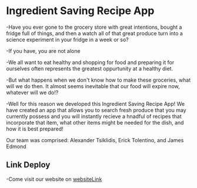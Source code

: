 # Ingredient Saving Recipe App

-Have you ever gone to the grocery store with great intentions, bought a fridge full of things, and then a watch all of that great produce turn into a science experiment in your fridge in a week or so?

-If you have, you are not alone

-We all want to eat healthy and shopping for food and preparing it for ourselves often represents the greatest oppurtunity at a healthy diet. 

-But what happens when we don't know how to make these groceries, what will we do then. It almost seems inevitable that our food will expire now, whatever will we do!?

-Well for this reason we developed this Ingredient Saving Recipe App! We have created an app that allows you to search fresh produce that you may currently possess and you will instantly recieve a hnadful of recipes that incorporate that item, what other items might be needed for the dish, and how it is best prepared!

Our team was comprised: Alexander Tsiklidis, Erick Tolentino, and James Edmond

## Link Deploy 

-Come visit our website on 
[websiteLink](https://visionary-gumption-b861c0.netlify.app/)


